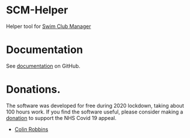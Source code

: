 # SCM-Helper
Helper tool for [Swim Club Manager](https://www.swimclubmanager.co.uk/)
# Documentation
See [documentation](https://github.com/ColinRobbins/scm-helper/wiki/Swim-Club-Manager-Helper) on GitHub.
# Donations.
The software was developed for free during 2020 lockdown, taking about 100 hours work.  If you find the software useful, please consider making a [donation](https://uk.virginmoneygiving.com/NottinghamLeander) to support the NHS Covid 19 appeal.

* [Colin Robbins](https://github.com/ColinRobbins)
